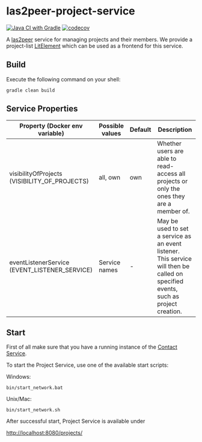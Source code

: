 # las2peer-project-service

[![Java CI with Gradle](https://github.com/rwth-acis/las2peer-project-service/actions/workflows/gradle.yml/badge.svg?branch=main)](https://github.com/rwth-acis/las2peer-project-service/actions/workflows/gradle.yml)
[![codecov](https://codecov.io/gh/rwth-acis/las2peer-project-service/branch/main/graph/badge.svg)](https://codecov.io/gh/rwth-acis/las2peer-project-service)

A [las2peer](https://github.com/rwth-acis/las2peer) service for managing projects and their members. We provide a project-list [LitElement](/frontend) which can be used as a frontend for this service.

Build
--------
Execute the following command on your shell:
```shell
gradle clean build 
```

Service Properties
--------

| Property (Docker env variable)                | Possible values | Default          | Description |
|-----------------------------------------------|-----------------|------------------|-------------|
| visibilityOfProjects (VISIBILITY_OF_PROJECTS) | all, own        | own              | Whether users are able to read-access all projects or only the ones they are a member of.|
| eventListenerService (EVENT_LISTENER_SERVICE) | Service names   | -                | May be used to set a service as an event listener. This service will then be called on specified events, such as project creation. |

Start
--------

First of all make sure that you have a running instance of the [Contact Service](https://github.com/rwth-acis/las2peer-contact-service).

To start the Project Service, use one of the available start scripts:

Windows:

```shell
bin/start_network.bat
```

Unix/Mac:
```shell
bin/start_network.sh
```

After successful start, Project Service is available under

[http://localhost:8080/projects/](http://localhost:8080/projects/)
